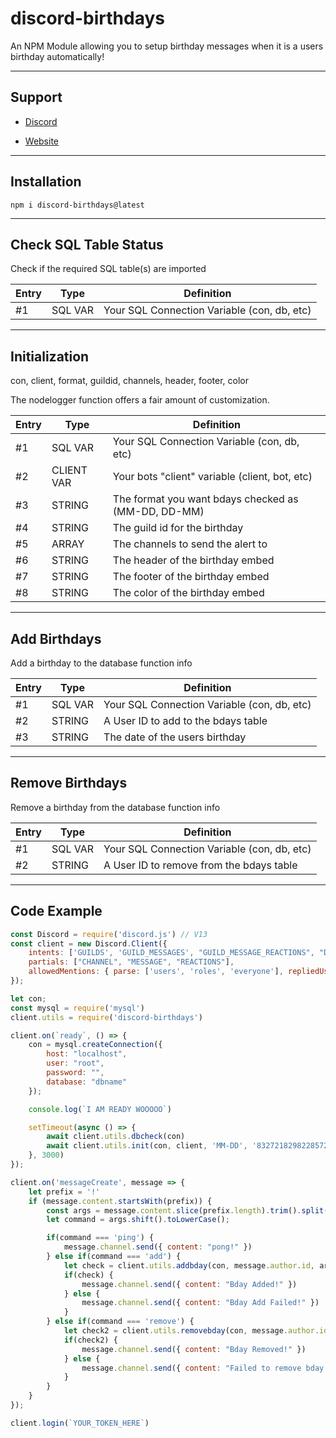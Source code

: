 # discord-birthdays
An NPM Module allowing you to setup birthday messages when it is a users birthday automatically!

---

## Support

* [Discord](https://hyperz.dev/discord)

* [Website](https://hyperz.dev/)

---

## Installation

`npm i discord-birthdays@latest`

---

## Check SQL Table Status

Check if the required SQL table(s) are imported

| Entry        | Type | Definition | 
|----------------|---------------|---------------|
| #1   | SQL VAR  | Your SQL Connection Variable (con, db, etc)

---

## Initialization

con, client, format, guildid, channels, header, footer, color

The nodelogger function offers a fair amount of customization.

| Entry        | Type | Definition | 
|----------------|---------------|---------------|
| #1   | SQL VAR     | Your SQL Connection Variable (con, db, etc)
| #2   | CLIENT VAR  | Your bots "client" variable (client, bot, etc)
| #3   | STRING      | The format you want bdays checked as (MM-DD, DD-MM)
| #4   | STRING      | The guild id for the birthday
| #5   | ARRAY       | The channels to send the alert to
| #6   | STRING      | The header of the birthday embed
| #7   | STRING      | The footer of the birthday embed
| #8   | STRING      | The color of the birthday embed

---

## Add Birthdays

Add a birthday to the database function info

| Entry        | Type | Definition | 
|----------------|---------------|---------------|
| #1   | SQL VAR  | Your SQL Connection Variable (con, db, etc)
| #2   | STRING  | A User ID to add to the bdays table
| #3   | STRING  | The date of the users birthday

---

## Remove Birthdays

Remove a birthday from the database function info

| Entry        | Type | Definition | 
|----------------|---------------|---------------|
| #1   | SQL VAR  | Your SQL Connection Variable (con, db, etc)
| #2   | STRING  | A User ID to remove from the bdays table

---

## Code Example

```js
const Discord = require('discord.js') // V13
const client = new Discord.Client({
    intents: ['GUILDS', 'GUILD_MESSAGES', "GUILD_MESSAGE_REACTIONS", "DIRECT_MESSAGES", "GUILD_MEMBERS", "GUILD_BANS", "GUILD_INTEGRATIONS", "GUILD_WEBHOOKS", "GUILD_INVITES", "GUILD_VOICE_STATES", "GUILD_PRESENCES", "GUILD_MESSAGE_TYPING", "DIRECT_MESSAGE_REACTIONS", "DIRECT_MESSAGE_TYPING"],
    partials: ["CHANNEL", "MESSAGE", "REACTIONS"],
    allowedMentions: { parse: ['users', 'roles', 'everyone'], repliedUser: true }
});

let con;
const mysql = require('mysql')
client.utils = require('discord-birthdays')

client.on(`ready`, () => {
    con = mysql.createConnection({
        host: "localhost",
        user: "root",
        password: "",
        database: "dbname"
    });

    console.log(`I AM READY WOOOOO`)

    setTimeout(async () => {
        await client.utils.dbcheck(con)
        await client.utils.init(con, client, 'MM-DD', '832721829822857296', ['879012702222168064'], `HAPPY BIRTHDAY`, `Happy BDay Lol`, `#ffffff`)
    }, 3000)
});

client.on('messageCreate', message => {
    let prefix = '!'
    if (message.content.startsWith(prefix)) {
        const args = message.content.slice(prefix.length).trim().split(/ +/g);
        let command = args.shift().toLowerCase();

        if(command === 'ping') {
            message.channel.send({ content: "pong!" })
        } else if(command === 'add') {
            let check = client.utils.addbday(con, message.author.id, args[0])
            if(check) {
                message.channel.send({ content: "Bday Added!" })
            } else {
                message.channel.send({ content: "Bday Add Failed!" })
            }
        } else if(command === 'remove') {
            let check2 = client.utils.removebday(con, message.author.id)
            if(check2) {
                message.channel.send({ content: "Bday Removed!" })
            } else {
                message.channel.send({ content: "Failed to remove bday!" })
            }
        }
    }
});

client.login(`YOUR_TOKEN_HERE`)
```
